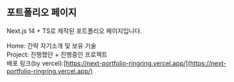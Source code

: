 ## 포트폴리오 페이지

Next.js 14 + TS로 제작된 포트폴리오 페이지입니다.<br>

Home: 간략 자기소개 및 보유 기술<br>
Project: 진행했던 + 진행중인 프로젝트<br>
배포 링크(by vercel):[https://next-portfolio-ringring.vercel.app/](https://next-portfolio-ringring.vercel.app/)
